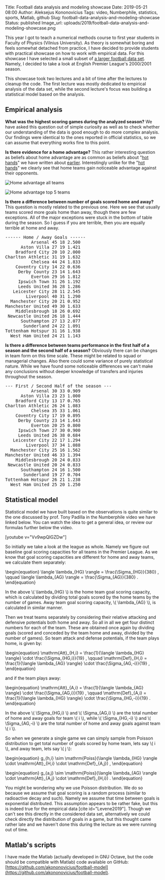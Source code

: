 Title: Football data analysis and modeling showcase
Date: 2019-05-21 08:00
Author: Aleksejus Kononovicius
Tags: video, Numberphile, statistics, sports, Matlab, github
Slug: football-data-analysis-and-modeling-showcase
Status: published
Image_url: uploads/2019/football-data-analysis-and-modeling-showcase.png

This year I got to teach a numerical methods course to first year students in
Faculty of Physics (Vilnius University). As theory is somewhat boring and
feels somewhat detached from practice, I have decided to provide students with
practical showcase on how to work with empirical data. For this showcase I have
selected a small subset of [a larger football data set](https://github.com/jalapic/engsoccerdata).
Namely, I decided to take a look at English Premier League's 2000/2001 season.<!--more-->

This showcase took two lectures and a bit of time after the lectures to cleanup
the code. The first lecture was mostly dedicated to empirical analysis of the
data set, while the second lecture's focus was building a statistical model based
on the analysis.

## Empirical analysis

**What was the highest scoring games during the analyzed season?** We have
asked this question out of simple curiosity as well as to check whether our
understanding of the data is good enough to do more complex analysis. Our
findings were identical to the ones reported in official statistics, so we
can assume that everything works fine to this point.

**Is there evidence for a home advantage?** This rather interesting question
as beliefs about home advantage are as common as beliefs about "[hot hands](/tag/hot-hand/)" we
have written about [earlier]({filename}/articles/2019/hot-hand-fallacy.md).
Interestingly unlike for the "[hot hands](/tag/hot-hand/)" we clearly see that home teams gain
noticeable advantage against their opponents.

![Home advantage all
teams]({static}/uploads/2019/football-data-analysis-and-modeling-showcase.png
"Proprotions of the games won, drawn and lost by the home teams during the
English Premier League 2000/2001 season.")

![Home advantage top 5
teams]({static}/uploads/2019/football-data-analysis-and-modeling-showcase-home-wins-top.png
"Proprotions of the games won, drawn and lost by the top 5 teams of the
English Premier League 2000/2001 season playing home and away.")

**Is there a difference between number of goals scored home and away?** This
question is mostly related to the previous one. Here we see that usually teams
scored more goals home than away, though there are few exceptions. All of the
major exceptions were stuck in the bottom of table during the season. So I guess
if you are terrible, then you are equally terrible at home and away.

<pre>
------ Home / Away Goals ------
          Arsenal 45 18 2.500
      Aston Villa 27 19 1.421
    Bradford City 20 10 2.000
Charlton Athletic 31 19 1.632
          Chelsea 44 24 1.833
    Coventry City 14 22 0.636
     Derby County 23 14 1.643
          Everton 29 16 1.812
     Ipswich Town 31 26 1.192
     Leeds United 36 28 1.286
   Leicester City 28 11 2.545
        Liverpool 40 31 1.290
  Manchester City 20 21 0.952
Manchester United 49 30 1.633
    Middlesbrough 18 26 0.692
 Newcastle United 26 18 1.444
      Southampton 27 13 2.077
       Sunderland 24 22 1.091
Tottenham Hotspur 31 16 1.938
  West Ham United 24 21 1.143
</pre>

**Is there a difference between teams performance in the first half of a season
and the second half of a season?** Obviously there can be changes in team form
on this time scale. These might be related to squad or managerial changes. Also
there could some variance of purely statistical nature. While we have found some
noticeable differences we can't make any conclusions without deeper knowledge
of transfers and injuries throughout the season.

<pre>
--- First / Second Half of the season ---
          Arsenal 30 33 0.909
      Aston Villa 23 23 1.000
    Bradford City 13 17 0.765
Charlton Athletic 26 24 1.083
          Chelsea 35 33 1.061
    Coventry City 17 19 0.895
     Derby County 23 14 1.643
          Everton 20 25 0.800
     Ipswich Town 27 30 0.900
     Leeds United 26 38 0.684
   Leicester City 22 17 1.294
        Liverpool 37 34 1.088
  Manchester City 25 16 1.562
Manchester United 46 33 1.394
    Middlesbrough 20 24 0.833
 Newcastle United 20 24 0.833
      Southampton 24 16 1.500
       Sunderland 19 27 0.704
Tottenham Hotspur 26 21 1.238
  West Ham United 25 20 1.250
</pre>

## Statistical model

Statistical model we have built based on the observations is quite similar to
the one discussed by prof. Tony Padilla in the Numberphile video we have linked
below. You can watch the idea to get a general idea, or review our formulas
further below the video.

[youtube v="Vv9wpQIGZDw"]

So initially we take a look at the league as whole. Namely we figure out baseline
goal scoring capacities for all teams in the Premier League. As we know that
goal scoring capacities are different for home and away teams, we calculate them
separately:

\begin{equation}
    \langle \lambda\_{HG} \rangle = \frac{\Sigma\_{HG}}{380} , \qquad
    \langle \lambda\_{AG} \rangle = \frac{\Sigma\_{AG}}{380} .
\end{equation}

In the above \\\( \lambda\_{HG} \\\) is the home team goal scoring capacity, which
is calculated by dividing total goals scored by the home teams by the number
of games. Away team goal scoring capacity, \\\( \lambda\_{AG} \\\), is calculated in
similar manner.

Then we treat teams separately by considering their relative attacking and
defensive potentials both home and away. So all in all we get four distinct
numbers for each of the team. These are obtained once again by dividing goals
(scored and conceded by the team home and away, divided by the number of games).
So team attack and defense potentials, if the team plays home, is given by:

\begin{equation}
    \mathrm{Att}\_{H,i} = \frac{1}{\langle \lambda\_{HG} \rangle} \cdot \frac{\Sigma\_{HG,i}}{19} , \qquad
    \mathrm{Def}\_{H,i} = \frac{1}{\langle \lambda\_{AG} \rangle} \cdot \frac{\Sigma\_{AG,-i}}{19} ,
\end{equation}

and if the team plays away:

\begin{equation}
    \mathrm{Att}\_{A,i} = \frac{1}{\langle \lambda\_{AG} \rangle} \cdot \frac{\Sigma\_{AG,i}}{19} , \qquad
    \mathrm{Def}\_{A,i} = \frac{1}{\langle \lambda\_{HG} \rangle} \cdot \frac{\Sigma\_{HG,-i}}{19} .
\end{equation}

In the above \\\( \Sigma\_{HG,i} \\\) and \\\( \Sigma\_{AG,i} \\\) are the total number of
home and away goals for team \\\( i \\\), while \\\( \Sigma\_{HG,-i} \\\) and
\\\( \Sigma\_{AG,-i} \\\) are the total number of home and away goals against team
\\\( i \\\).

So when we generate a single game we can simply sample from Poisson distribution
to get total number of goals scored by home team, lets say \\\( i \\\), and away team,
lets say \\\( j \\\):

\begin{equation}
    g\_{h,i} \sim \mathrm{Poiss}(\langle \lambda\_{HG} \rangle \cdot \mathrm{Att}\_{H,i} \cdot \mathrm{Def}\_{A,j}) ,
\end{equation}

\begin{equation}
    g\_{a,j} \sim \mathrm{Poiss}(\langle \lambda\_{AG} \rangle \cdot \mathrm{Att}\_{A,j} \cdot \mathrm{Def}\_{H,i}) .
\end{equation}

You might be wondering why we use Poisson distribution. We do so because we
assume that goal scoring is a random process (similar to radioactive decay and
such). Namely we assume that time between goals is exponential distributed.
This assumption appears to be rather fake, but this is indeed true for the
empirical data [cite id="Levene2019"]. Though we can't see this directly in the
considered data set, alternatively we could check directly the distribution of
goals in a game, but this thought came rather late and we haven't done this
during the lecture as we were running out of time.

## Matlab's scripts

I have made the Matlab (actually developed in GNU Octave, but the code should
be compatible with Matlab) code available on GitHub:
[https://github.com/akononovicius/football-model](https://github.com/akononovicius/football-model).

